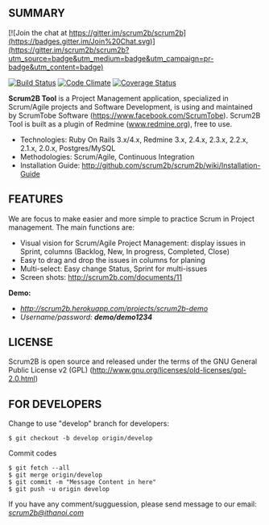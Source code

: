 SUMMARY
-------

[![Join the chat at https://gitter.im/scrum2b/scrum2b](https://badges.gitter.im/Join%20Chat.svg)](https://gitter.im/scrum2b/scrum2b?utm_source=badge&utm_medium=badge&utm_campaign=pr-badge&utm_content=badge)

[![Build Status](https://travis-ci.org/scrum2b/scrum2b.png)](https://travis-ci.org/scrum2b/scrum2b)
[![Code Climate](https://codeclimate.com/github/scrum2b/scrum2b.png)](https://codeclimate.com/github/scrum2b/scrum2b)
[![Coverage Status](https://coveralls.io/repos/scrum2b/scrum2b/badge.png?branch=master)](https://coveralls.io/r/scrum2b/scrum2b)

**Scrum2B Tool** is a Project Management application, specialized in Scrum/Agile projects and Software Development, is using and maintained by ScrumTobe Software (https://www.facebook.com/ScrumTobe). Scrum2B Tool is built as a plugin of Redmine (www.redmine.org), free to use.

- Technologies: Ruby On Rails 3.x/4.x, Redmine 3.x, 2.4.x, 2.3.x, 2.2.x, 2.1.x, 2.0.x, Postgres/MySQL
- Methodologies: Scrum/Agile, Continuous Integration
- Installation Guide: http://github.com/scrum2b/scrum2b/wiki/Installation-Guide

FEATURES
-------
We are focus to make easier and more simple to practice Scrum in Project management. The main functions are:

- Visual vision for Scrum/Agile Project Management: display issues in Sprint, columns (Backlog, New, In progress, Completed, Close)
- Easy to drag and drop the issues in columns for planing
- Multi-select: Easy change Status, Sprint for multi-issues
- Screen shots: http://scrum2b.com/documents/11

**Demo:**
- *http://scrum2b.herokuapp.com/projects/scrum2b-demo*
- *Username/password: **demo/demo1234***

LICENSE
-------

Scrum2B is open source and released under the terms of the GNU General Public License v2 (GPL)  (http://www.gnu.org/licenses/old-licenses/gpl-2.0.html)


FOR DEVELOPERS
--------------

Change to use "develop" branch for developers:

    $ git checkout -b develop origin/develop

Commit codes
  
    $ git fetch --all
    $ git merge origin/develop
    $ git commit -m "Message Content in here"
    $ git push -u origin develop

If you have any comment/sugguession, please send message to our email: *scrum2b@ithanoi.com*


